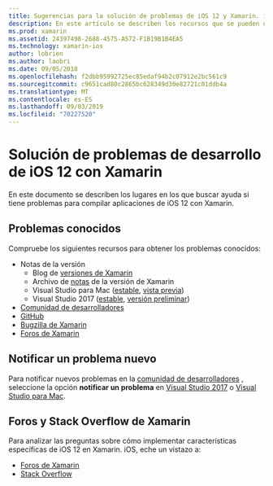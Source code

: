 ```yaml
---
title: Sugerencias para la solución de problemas de iOS 12 y Xamarin. iOS
description: En este artículo se describen los recursos que se pueden usar para solucionar problemas al desarrollar aplicaciones de Xamarin. iOS. Se describen los problemas conocidos, la notificación de un nuevo problema y otros recursos de solución de problemas.
ms.prod: xamarin
ms.assetid: 24397498-2688-4575-A572-F1B19B1B4EA5
ms.technology: xamarin-ios
author: lobrien
ms.author: laobri
ms.date: 09/05/2018
ms.openlocfilehash: f2dbb95992725ec85edaf94b2c07912e2bc561c9
ms.sourcegitcommit: c9651cad80c2865bc628349d30e82721c01ddb4a
ms.translationtype: MT
ms.contentlocale: es-ES
ms.lasthandoff: 09/03/2019
ms.locfileid: "70227520"
---
```

# <a name="troubleshooting-ios-12-development-with-xamarin"></a>Solución de problemas de desarrollo de iOS 12 con Xamarin

En este documento se describen los lugares en los que buscar ayuda si tiene problemas para compilar aplicaciones de iOS 12 con Xamarin.

## <a name="known-issues"></a>Problemas conocidos

Compruebe los siguientes recursos para obtener los problemas conocidos:

- Notas de la versión
  - Blog de [versiones de Xamarin](http://releases.xamarin.com/)
  - Archivo de [notas](https://docs.microsoft.com/xamarin/ios/release-notes/) de la versión de Xamarin
  - Visual Studio para Mac ([estable](https://docs.microsoft.com/visualstudio/releasenotes/vs2017-mac-relnotes), [vista previa](https://docs.microsoft.com/visualstudio/releasenotes/vs2017-mac-preview-relnotes))
  - Visual Studio 2017 ([estable](https://docs.microsoft.com/visualstudio/releasenotes/vs2017-relnotes), [versión preliminar](https://docs.microsoft.com/visualstudio/releasenotes/vs2017-preview-relnotes))
- [Comunidad de desarrolladores](https://developercommunity.visualstudio.com/search.html)
- [GitHub](https://github.com/xamarin/xamarin-macios/issues)
- [Bugzilla de Xamarin](https://bugzilla.xamarin.com/query.cgi?product=iOS)
- [Foros de Xamarin](https://forums.xamarin.com/categories/ios)

## <a name="report-a-new-issue"></a>Notificar un problema nuevo

Para notificar nuevos problemas en la [comunidad de desarrolladores](https://developercommunity.visualstudio.com/spaces/8/index.html) , seleccione la opción **notificar un problema** en [Visual Studio 2017](https://docs.microsoft.com/visualstudio/ide/how-to-report-a-problem-with-visual-studio-2017) o [Visual Studio para Mac](https://docs.microsoft.com/visualstudio/mac/report-a-problem).

## <a name="xamarin-forums-and-stack-overflow"></a>Foros y Stack Overflow de Xamarin

Para analizar las preguntas sobre cómo implementar características específicas de iOS 12 en Xamarin. iOS, eche un vistazo a:

- [Foros de Xamarin](http://forums.xamarin.com/categories/ios)
- [Stack Overflow](https://stackoverflow.com/search?tab=newest&q=xamarin)
